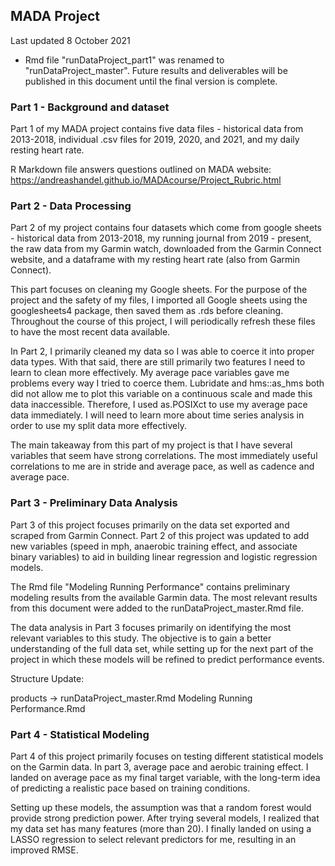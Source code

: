 ## MADA Project

Last updated 8 October 2021
* Rmd file "runDataProject_part1" was renamed to "runDataProject_master". Future results and deliverables will be published in this document until the final version is complete.

### Part 1 - Background and dataset

Part 1 of my MADA project contains five data files - historical data from 2013-2018, individual .csv files for 2019, 2020, and 2021, and my daily resting heart rate. 

R Markdown file answers questions outlined on MADA website: https://andreashandel.github.io/MADAcourse/Project_Rubric.html

### Part 2 - Data Processing

Part 2 of my project contains four datasets which come from google sheets - historical data from 2013-2018, my running journal from 2019 - present, the raw data from my Garmin watch, downloaded from the Garmin Connect website, and a dataframe with my resting heart rate (also from Garmin Connect).

This part focuses on cleaning my Google sheets. For the purpose of the project and the safety of my files, I imported all Google sheets using the googlesheets4 package, then saved them as .rds before cleaning. Throughout the course of this project, I will periodically refresh these files to have the most recent data available. 

In Part 2, I primarily cleaned my data so I was able to coerce it into proper data types. With that said, there are still primarily two features I need to learn to clean more effectively. My average pace variables gave me problems every way I tried to coerce them. Lubridate and hms::as_hms both did not allow me to plot this variable on a continuous scale and made this data inaccessible. Therefore, I used as.POSIXct to use my average pace data immediately. I will need to learn more about time series analysis in order to use my split data more effectively. 

The main takeaway from this part of my project is that I have several variables that seem have strong correlations. The most immediately useful correlations to me are in stride and average pace, as well as cadence and average pace. 


### Part 3 - Preliminary Data Analysis

Part 3 of this project focuses primarily on the data set exported and scraped from Garmin Connect. Part 2 of this project was updated to add new variables (speed in mph, anaerobic training effect, and associate binary variables) to aid in building linear regression and logistic regression models. 

The Rmd file "Modeling Running Performance" contains preliminary modeling results from the available Garmin data. The most relevant results from this document were added to the runDataProject_master.Rmd file. 

The data analysis in Part 3 focuses primarily on identifying the most relevant variables to this study. The objective is to gain a better understanding of the full data set, while setting up for the next part of the project in which these models will be refined to predict performance events. 

Structure Update:

products ->
runDataProject_master.Rmd
Modeling Running Performance.Rmd

### Part 4 - Statistical Modeling

Part 4 of this project primarily focuses on testing different statistical models on the Garmin data. In part 3, average pace and aerobic training effect. I landed on average pace as my final target variable, with the long-term idea of predicting a realistic pace based on training conditions. 

Setting up these models, the assumption was that a random forest would provide strong prediction power. After trying several models, I realized that my data set has many features (more than 20). I finally landed on using a LASSO regression to select relevant predictors for me, resulting in an improved RMSE. 